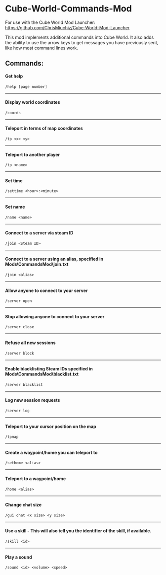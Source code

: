 # Cube-World-Commands-Mod
For use with the Cube World Mod Launcher: https://github.com/ChrisMiuchiz/Cube-World-Mod-Launcher

This mod implements additional commands into Cube World. It also adds the ability to use the arrow keys to get messages you have previously sent, like how most command lines work.

## Commands:
 #### Get help
  
    /help [page number]

 ---
 
 #### Display world coordinates
  
    /coords
    
 ---
 
 #### Teleport in terms of map coordinates

    /tp <x> <y>
 
 ---
 
 #### Teleport to another player

    /tp <name>
 
 ---
 
 #### Set time
 
    /settime <hour>:<minute>
    
 ---
 
 #### Set name
 
    /name <name>
    
 ---
 
 #### Connect to a server via steam ID
 
    /join <Steam ID>
    
 ---
 
 #### Connect to a server using an alias, specified in Mods\CommandsMod\join.txt
 
    /join <alias>
    
 ---
 
 #### Allow anyone to connect to your server
 
    /server open
    
 ---
 
 #### Stop allowing anyone to connect to your server
 
    /server close
    
 ---
 
 #### Refuse all new sessions
 
    /server block
    
 ---
 
 #### Enable blacklisting Steam IDs specified in Mods\CommandsMod\blacklist.txt
 
    /server blacklist
    
 ---
 
 #### Log new session requests
 
    /server log
    
 ---
 
 #### Teleport to your cursor position on the map
 
    /tpmap
	
 ---
 
 #### Create a waypoint/home you can teleport to 
 
    /sethome <alias>
	
 ---
 
 #### Teleport to a waypoint/home
 
    /home <alias>
	
 ---

 #### Change chat size
 
    /gui chat <x size> <y size>
	
 ---
 
 #### Use a skill - This will also tell you the identifier of the skill, if available.
 
    /skill <id>
    
    
 ---
 
 #### Play a sound
 
    /sound <id> <volume> <speed>
    
    